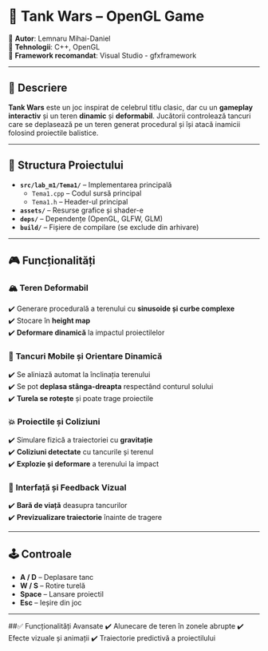 # 🚀 Tank Wars – OpenGL Game  

📌 **Autor**: Lemnaru Mihai-Daniel  
📌 **Tehnologii**: C++, OpenGL  
📌 **Framework recomandat**: Visual Studio  - gfxframework

---

## 🎯 Descriere  

**Tank Wars** este un joc inspirat de celebrul titlu clasic, dar cu un **gameplay interactiv** și un teren **dinamic** și **deformabil**. Jucătorii controlează tancuri care se deplasează pe un teren generat procedural și își atacă inamicii folosind proiectile balistice.  

---

## 📂 Structura Proiectului  

- **`src/lab_m1/Tema1/`** – Implementarea principală  
  - `Tema1.cpp` – Codul sursă principal  
  - `Tema1.h` – Header-ul principal  
- **`assets/`** – Resurse grafice și shader-e  
- **`deps/`** – Dependențe (OpenGL, GLFW, GLM)  
- **`build/`** – Fișiere de compilare (se exclude din arhivare)  

---

## 🎮 Funcționalități  

### 🏔️ **Teren Deformabil**  
✔️ Generare procedurală a terenului cu **sinusoide și curbe complexe**  
✔️ Stocare în **height map**  
✔️ **Deformare dinamică** la impactul proiectilelor  

### 🚜 **Tancuri Mobile și Orientare Dinamică**  
✔️ Se aliniază automat la înclinația terenului  
✔️ Se pot **deplasa stânga-dreapta** respectând conturul solului  
✔️ **Turela se rotește** și poate trage proiectile  

### 💥 **Proiectile și Coliziuni**  
✔️ Simulare fizică a traiectoriei cu **gravitație**  
✔️ **Coliziuni detectate** cu tancurile și terenul  
✔️ **Explozie și deformare** a terenului la impact  

### 🎯 **Interfață și Feedback Vizual**  
✔️ **Bară de viață** deasupra tancurilor  
✔️ **Previzualizare traiectorie** înainte de tragere  

---

## 🕹️ Controale  

- **A / D** – Deplasare tanc  
- **W / S** – Rotire turelă  
- **Space** – Lansare proiectil  
- **Esc** – Ieșire din joc  

---

##✅ Funcționalități Avansate
✔️ Alunecare de teren în zonele abrupte
✔️ Efecte vizuale și animații
✔️ Traiectorie predictivă a proiectilului
